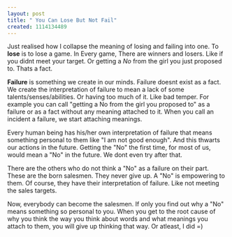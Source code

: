 ```yaml
--- 
layout: post
title: " You Can Lose But Not Fail"
created: 1114134489
---
```

Just realised how I collapse the meaning of losing and failing into one. To <strong>lose</strong> is to lose a game. In Every game, There are winners and losers. Like if you didnt meet your target. Or getting a <em>No</em> from the girl you just proposed to. Thats a fact. 

<strong>Failure</strong> is something we create in our minds. Failure doesnt exist as a fact. We create the interpretation of failure to mean a lack of some talents/senses/abilities. Or having too much of it. Like bad temper. For example you can call "getting a No from the girl you proposed to" as a failure or as a fact without any meaning attached to it. When you call an incident a failure, we start attaching meanings. 

Every human being has his/her own interpretation of failure that means something personal to them like "I am not good enough". And this thwarts our actions in the future. Getting the "No" the first time, for most of us, would mean a "No" in the future. We dont even try after that. 

There are the others who do not think a "No" as a failure on their part. These are the born salesmen. They never give up. A "No" is empowering to them. Of course, they have their interpretation of failure. Like not meeting the sales targets. 

Now, everybody can become the salesmen. If only you find out why a "No" means something so personal to you. When you get to the root cause of why you think the way you think about words and what meanings you attach to them, you will give up thinking that way. Or atleast, I did =)
